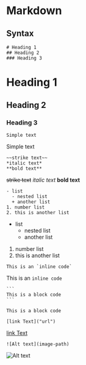 # Markdown
## Syntax
```
# Heading 1
## Heading 2
### Heading 3
```
# Heading 1
## Heading 2
### Heading 3

```
Simple text
```
Simple text

```
~~strike text~~
*italic text*
**bold text**
```
~~strike text~~
*italic text*
**bold text**

```
- list
  - nested list
  + another list
1. number list
2. this is another list
```

- list
  - nested list
  + another list
1. number list
2. this is another list

```
This is an `inline code`
```
This is an `inline code`

``````
```
This is a block code
```
``````
```
This is a block code
```

```
[link Text]("url")
```
[link Text]("url")

```
![Alt text](image-path)
```
![Alt text](image-path)




